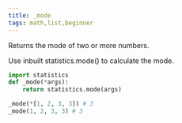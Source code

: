 ```yaml
---
title: _mode
tags: math,list,beginner
---
```


Returns the mode of two or more numbers.

Use inbuilt statistics.mode() to calculate the mode.

```py
import statistics
def _mode(*args):
    return statistics.mode(args)
```

```py
_mode(*[1, 2, 3, 3]) # 3
_mode(1, 2, 3, 3) # 3
```

